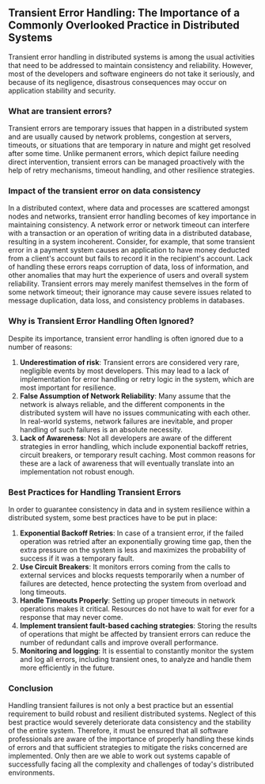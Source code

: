 ## Transient Error Handling: The Importance of a Commonly Overlooked Practice in Distributed Systems
Transient error handling in distributed systems is among the usual activities that need to be addressed to maintain consistency and reliability. However, most of the developers and software engineers do not take it seriously, and because of its negligence, disastrous consequences may occur on application stability and security.

### What are transient errors?
Transient errors are temporary issues that happen in a distributed system and are usually caused by network problems, congestion at servers, timeouts, or situations that are temporary in nature and might get resolved after some time. Unlike permanent errors, which depict failure needing direct intervention, transient errors can be managed proactively with the help of retry mechanisms, timeout handling, and other resilience strategies. 

### Impact of the transient error on data consistency
In a distributed context, where data and processes are scattered amongst nodes and networks, transient error handling becomes of key importance in maintaining consistency. A network error or network timeout can interfere with a transaction or an operation of writing data in a distributed database, resulting in a system incoherent. Consider, for example, that some transient error in a payment system causes an application to have money deducted from a client's account but fails to record it in the recipient's account.
Lack of handling these errors reaps corruption of data, loss of information, and other anomalies that may hurt the experience of users and overall system reliability. Transient errors may merely manifest themselves in the form of some network timeout; their ignorance may cause severe issues related to message duplication, data loss, and consistency problems in databases.

### Why is Transient Error Handling Often Ignored?
Despite its importance, transient error handling is often ignored due to a number of reasons:

1. **Underestimation of risk**: Transient errors are considered very rare, negligible events by most developers. This may lead to a lack of implementation for error handling or retry logic in the system, which are most important for resilience.
2. **False Assumption of Network Reliability**: Many assume that the network is always reliable, and the different components in the distributed system will have no issues communicating with each other. In real-world systems, network failures are inevitable, and proper handling of such failures is an absolute necessity.
3. **Lack of Awareness**: Not all developers are aware of the different strategies in error handling, which include exponential backoff retries, circuit breakers, or temporary result caching. Most common reasons for these are a lack of awareness that will eventually translate into an implementation not robust enough.

### Best Practices for Handling Transient Errors
In order to guarantee consistency in data and in system resilience within a distributed system, some best practices have to be put in place:

1. **Exponential Backoff Retries**: In case of a transient error, if the failed operation was retried after an exponentially growing time gap, then the extra pressure on the system is less and maximizes the probability of success if it was a temporary fault.
2. **Use Circuit Breakers**: It monitors errors coming from the calls to external services and blocks requests temporarily when a number of failures are detected, hence protecting the system from overload and long timeouts.
3. **Handle Timeouts Properly**: Setting up proper timeouts in network operations makes it critical. Resources do not have to wait for ever for a response that may never come.
4. **Implement transient fault-based caching strategies**: Storing the results of operations that might be affected by transient errors can reduce the number of redundant calls and improve overall performance.
5. **Monitoring and logging**: It is essential to constantly monitor the system and log all errors, including transient ones, to analyze and handle them more efficiently in the future.

### Conclusion 
Handling transient failures is not only a best practice but an essential requirement to build robust and resilient distributed systems. Neglect of this best practice would severely deteriorate data consistency and the stability of the entire system. Therefore, it must be ensured that all software professionals are aware of the importance of properly handling these kinds of errors and that sufficient strategies to mitigate the risks concerned are implemented. Only then are we able to work out systems capable of successfully facing all the complexity and challenges of today's distributed environments.
